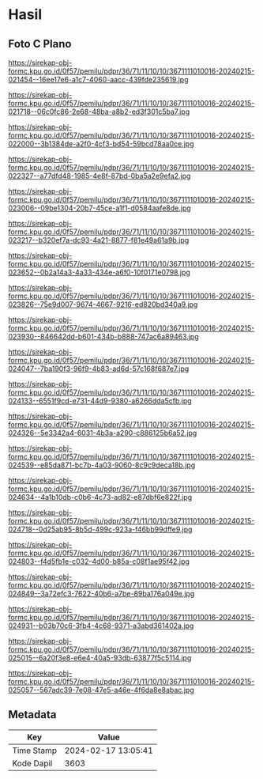 # Hasil

## Foto C Plano

https://sirekap-obj-formc.kpu.go.id/0f57/pemilu/pdpr/36/71/11/10/10/3671111010016-20240215-021454--16ee17e6-a1c7-4060-aacc-439fde235619.jpg

https://sirekap-obj-formc.kpu.go.id/0f57/pemilu/pdpr/36/71/11/10/10/3671111010016-20240215-021718--06c0fc86-2e68-48ba-a8b2-ed3f301c5ba7.jpg

https://sirekap-obj-formc.kpu.go.id/0f57/pemilu/pdpr/36/71/11/10/10/3671111010016-20240215-022000--3b1384de-a2f0-4cf3-bd54-59bcd78aa0ce.jpg

https://sirekap-obj-formc.kpu.go.id/0f57/pemilu/pdpr/36/71/11/10/10/3671111010016-20240215-022327--a77dfd48-1985-4e8f-87bd-0ba5a2e9efa2.jpg

https://sirekap-obj-formc.kpu.go.id/0f57/pemilu/pdpr/36/71/11/10/10/3671111010016-20240215-023006--09be1304-20b7-45ce-a1f1-d0584aafe8de.jpg

https://sirekap-obj-formc.kpu.go.id/0f57/pemilu/pdpr/36/71/11/10/10/3671111010016-20240215-023217--b320ef7a-dc93-4a21-8877-f81e49a61a9b.jpg

https://sirekap-obj-formc.kpu.go.id/0f57/pemilu/pdpr/36/71/11/10/10/3671111010016-20240215-023652--0b2a14a3-4a33-434e-a6f0-10f0171e0798.jpg

https://sirekap-obj-formc.kpu.go.id/0f57/pemilu/pdpr/36/71/11/10/10/3671111010016-20240215-023826--75e9d007-9674-4667-9216-ed820bd340a9.jpg

https://sirekap-obj-formc.kpu.go.id/0f57/pemilu/pdpr/36/71/11/10/10/3671111010016-20240215-023930--846642dd-b601-434b-b888-747ac6a89463.jpg

https://sirekap-obj-formc.kpu.go.id/0f57/pemilu/pdpr/36/71/11/10/10/3671111010016-20240215-024047--7ba190f3-96f9-4b83-ad6d-57c168f687e7.jpg

https://sirekap-obj-formc.kpu.go.id/0f57/pemilu/pdpr/36/71/11/10/10/3671111010016-20240215-024133--6551f9cd-e731-44d9-9380-a6266dda5cfb.jpg

https://sirekap-obj-formc.kpu.go.id/0f57/pemilu/pdpr/36/71/11/10/10/3671111010016-20240215-024326--5e3342a4-6031-4b3a-a290-c886125b6a52.jpg

https://sirekap-obj-formc.kpu.go.id/0f57/pemilu/pdpr/36/71/11/10/10/3671111010016-20240215-024539--e85da871-bc7b-4a03-9060-8c9c9deca18b.jpg

https://sirekap-obj-formc.kpu.go.id/0f57/pemilu/pdpr/36/71/11/10/10/3671111010016-20240215-024634--4a1b10db-c0b6-4c73-ad82-e87dbf6e822f.jpg

https://sirekap-obj-formc.kpu.go.id/0f57/pemilu/pdpr/36/71/11/10/10/3671111010016-20240215-024718--0d25ab95-8b5d-499c-923a-f46bb99dffe9.jpg

https://sirekap-obj-formc.kpu.go.id/0f57/pemilu/pdpr/36/71/11/10/10/3671111010016-20240215-024803--f4d5fb1e-c032-4d00-b85a-c08f1ae95f42.jpg

https://sirekap-obj-formc.kpu.go.id/0f57/pemilu/pdpr/36/71/11/10/10/3671111010016-20240215-024849--3a72efc3-7622-40b6-a7be-89ba176a049e.jpg

https://sirekap-obj-formc.kpu.go.id/0f57/pemilu/pdpr/36/71/11/10/10/3671111010016-20240215-024931--b03b70c6-3fb4-4c68-9371-a3abd361402a.jpg

https://sirekap-obj-formc.kpu.go.id/0f57/pemilu/pdpr/36/71/11/10/10/3671111010016-20240215-025015--6a20f3e8-e6e4-40a5-93db-63877f5c5114.jpg

https://sirekap-obj-formc.kpu.go.id/0f57/pemilu/pdpr/36/71/11/10/10/3671111010016-20240215-025057--567adc39-7e08-47e5-a46e-4f6da8e8abac.jpg


## Metadata

| Key        | Value               |
| ---------- | ------------------- |
| Time Stamp | 2024-02-17 13:05:41 |
| Kode Dapil | 3603                |



